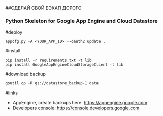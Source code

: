##СДЕЛАЙ СВОЙ БЭКАП ДОРОГО
### Python Skeleton for Google App Engine and Cloud Datastore

#deploy
```
appcfg.py -A <YOUR_APP_ID> --oauth2 update .
```

#install
```
pip install -r requirements.txt -t lib
pip install GoogleAppEngineCloudStorageClient -t lib
```

#download backup
```
gsutil cp -R gs://datastore_backup-1 data
```

#links
* AppEngine, create backups here: https://appengine.google.com
* Developers console: https://console.developers.google.com
